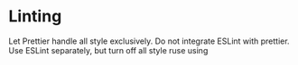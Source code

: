 # Linting

Let Prettier handle all style exclusively. Do not integrate ESLint with
prettier. Use ESLint separately, but turn off all style ruse using

